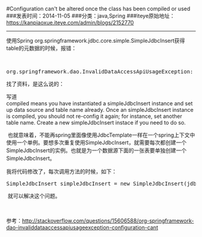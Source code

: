 #Configuration can't be altered once the class has been compiled or used
###发表时间：2014-11-05
###分类：java,Spring
###iteye原始地址：<a href="https://kanpiaoxue.iteye.com/admin/blogs/2152770" target="_blank">https://kanpiaoxue.iteye.com/admin/blogs/2152770</a>

---

<div class="iteye-blog-content-contain" style="font-size: 14px;"> 
 <p>使用Spring org.springframework.jdbc.core.simple.SimpleJdbcInsert获得table的元数据的时候，报错：</p> 
 <p>&nbsp;</p> 
 <pre name="code" class="java">org.springframework.dao.InvalidDataAccessApiUsageException: Configuration can't be altered once the class has been compiled or used
</pre> 
 <p>找了资料，是这么说的：</p> 
 <div class="quote_title">
  写道
 </div> 
 <div class="quote_div">
  compiled means you have instantiated a simpleJdbcInsert instance and set up data source and table name already. Once an simpleJdbcInsert instance is compiled, you should not re-config it again; for instance, set another table name. Create a new simpleJdbcInsert instace if you need to do so.
 </div> 
 <p>&nbsp;也就意味着，不能再spring里面像使用JdbcTemplate一样在一个spring上下文中使用一个单例。要想多次重复使用<span style="line-height: 1.5;">SimpleJdbcInsert，就需要每次都创建一个</span><span style="line-height: 1.5;">SimpleJdbcInsert的实例。也就是为一个数据源下面的一张表要单独创建一个</span><span style="line-height: 1.5;">SimpleJdbcInsert。</span></p> 
 <p><span style="line-height: 1.5;">我将代码修改了，每次调用方法的时候，如下：</span></p> 
 <pre name="code" class="java">SimpleJdbcInsert simpleJdbcInsert = new SimpleJdbcInsert(jdbcTemplate);</pre> 
 <p><span style="line-height: 1.5;">&nbsp;就可以解决这个问题。</span></p> 
 <p>&nbsp;</p> 
 <p>参考：<a href="http://stackoverflow.com/questions/15606588/org-springframework-dao-invaliddataaccessapiusageexception-configuration-cant">http://stackoverflow.com/questions/15606588/org-springframework-dao-invaliddataaccessapiusageexception-configuration-cant</a></p> 
 <p>&nbsp;</p> 
 <p>&nbsp;</p> 
</div>